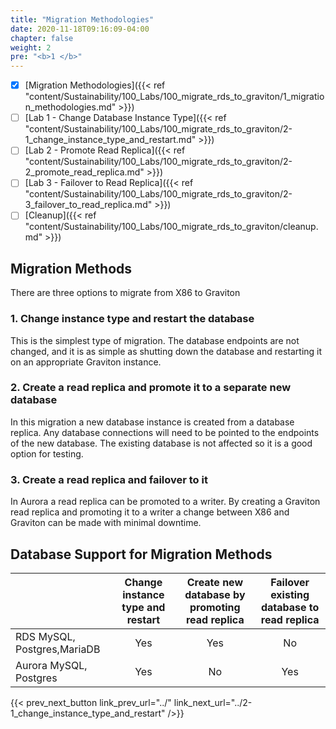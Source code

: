 ```yaml
---
title: "Migration Methodologies"
date: 2020-11-18T09:16:09-04:00
chapter: false
weight: 2
pre: "<b>1 </b>"
---
```

- [x] [Migration Methodologies]({{< ref "content/Sustainability/100_Labs/100_migrate_rds_to_graviton/1_migration_methodologies.md" >}})
- [ ] [Lab 1 - Change Database Instance Type]({{< ref "content/Sustainability/100_Labs/100_migrate_rds_to_graviton/2-1_change_instance_type_and_restart.md" >}})
- [ ] [Lab 2 - Promote Read Replica]({{< ref "content/Sustainability/100_Labs/100_migrate_rds_to_graviton/2-2_promote_read_replica.md" >}})
- [ ] [Lab 3 - Failover to Read Replica]({{< ref "content/Sustainability/100_Labs/100_migrate_rds_to_graviton/2-3_failover_to_read_replica.md" >}})
- [ ] [Cleanup]({{< ref "content/Sustainability/100_Labs/100_migrate_rds_to_graviton/cleanup.md" >}})

## Migration Methods

There are three options to migrate from X86 to Graviton

### 1. Change instance type and restart the database

This is the simplest type of migration. The database endpoints are not changed, and it is as simple as shutting down the database and restarting it on an appropriate Graviton instance.

### 2. Create a read replica and promote it to a separate new database

In this migration a new database instance is created from a database replica. Any database connections will need to be pointed to the endpoints of the new database. The existing database is not affected so it is a good option for testing.

### 3. Create a read replica and failover to it

In Aurora a read replica can be promoted to a writer. By creating a Graviton read replica and promoting it to a writer a change between X86 and Graviton can be made with minimal downtime.


## Database Support for Migration Methods 

|	|Change instance type and restart	|Create new database by promoting read replica	|Failover existing database to read replica	|
|---	| :---:	| :---:	| :---:	|
|RDS MySQL, Postgres,MariaDB	|Yes|Yes|No|
|Aurora MySQL, Postgres	|Yes|No|Yes|

{{< prev_next_button link_prev_url="../" link_next_url="../2-1_change_instance_type_and_restart" />}}

